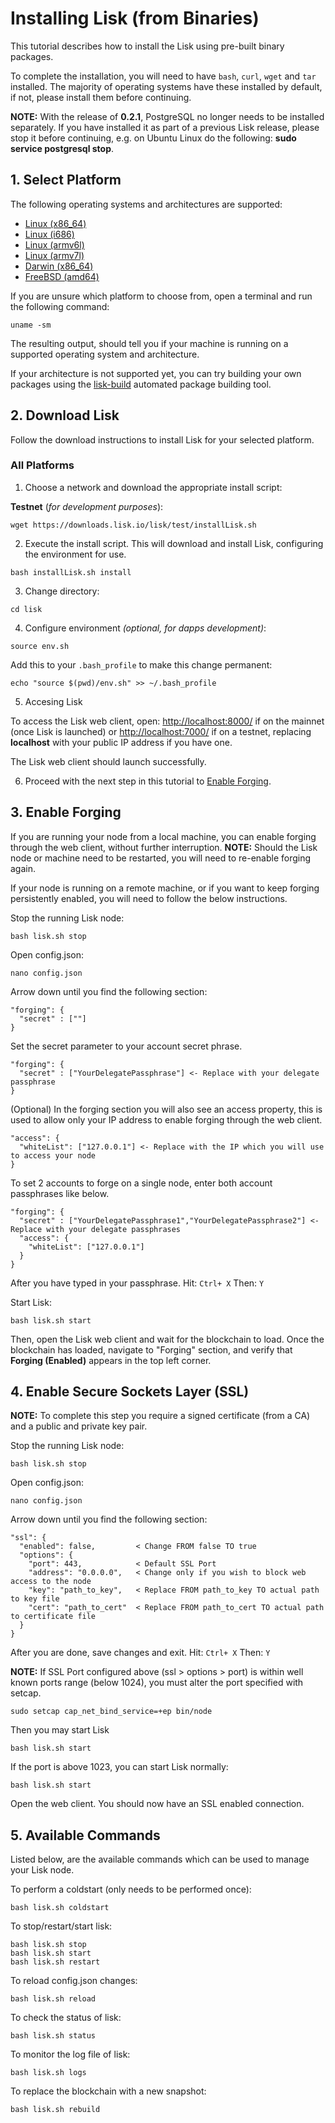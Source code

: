 # Installing Lisk (from Binaries)

This tutorial describes how to install the Lisk using pre-built binary packages.

To complete the installation, you will need to have `bash`, `curl`, `wget` and `tar` installed. The majority of operating systems have these installed by default, if not, please install them before continuing.

**NOTE:** With the release of **0.2.1**, PostgreSQL no longer needs to be installed separately. If you have installed it as part of a previous Lisk release, please stop it before continuing, e.g. on Ubuntu Linux do the following: **sudo service postgresql stop**.

## 1. Select Platform

The following operating systems and architectures are supported:

- [Linux (x86_64)](#linux-x86_64-)
- [Linux (i686)](#linux-i686-)
- [Linux (armv6l)](#linux-armv6l-)
- [Linux (armv7l)](#linux-armv7l-)
- [Darwin (x86_64)](#darwin-x86_64-)
- [FreeBSD (amd64)](#freebsd-amd64-)

If you are unsure which platform to choose from, open a terminal and run the following command:

```text
uname -sm
```

The resulting output, should tell you if your machine is running on a supported operating system and architecture.

If your architecture is not supported yet, you can try building your own packages using the [lisk-build](https://github.com/LiskHQ/lisk-build) automated package building tool.

## 2. Download Lisk

Follow the download instructions to install Lisk for your selected platform.

### All Platforms

1. Choose a network and download the appropriate install script:

  **Testnet** (_for development purposes_):

  ```text
  wget https://downloads.lisk.io/lisk/test/installLisk.sh
  ```

2. Execute the install script. This will download and install Lisk, configuring the environment for use.

  ```text
  bash installLisk.sh install
  ```

3. Change directory:

  ```text
  cd lisk
  ```

4. Configure environment _(optional, for dapps development)_:

  ```text
  source env.sh
  ```

  Add this to your `.bash_profile` to make this change permanent:

  ```text
  echo "source $(pwd)/env.sh" >> ~/.bash_profile
  ```

5. Accesing Lisk

 To access the Lisk web client, open: [http://localhost:8000/](http://localhost:8000/) if on the mainnet (once Lisk is launched) or [http://localhost:7000/](http://localhost:7000/) if on a testnet, replacing **localhost** with your public IP address if you have one.

 The Lisk web client should launch successfully.
 
6. Proceed with the next step in this tutorial to [Enable Forging](#3-enable-forging).



## 3. Enable Forging

If you are running your node from a local machine, you can enable forging through the web client, without further interruption. **NOTE:** Should the Lisk node or machine need to be restarted, you will need to re-enable forging again.

If your node is running on a remote machine, or if you want to keep forging persistently enabled, you will need to follow the below instructions.

Stop the running Lisk node:

```text
bash lisk.sh stop
```

Open config.json:

```text
nano config.json
```

Arrow down until you find the following section:

```text
"forging": {
  "secret" : [""]
}
```

Set the secret parameter to your account secret phrase.

```text
"forging": {
  "secret" : ["YourDelegatePassphrase"] <- Replace with your delegate passphrase
}
```

(Optional) In the forging section you will also see an access property, this is used to allow only your IP address to enable forging through the web client.

```text
"access": {
  "whiteList": ["127.0.0.1"] <- Replace with the IP which you will use to access your node
}
```

To set 2 accounts to forge on a single node, enter both account passphrases like below.

```text
"forging": {
  "secret" : ["YourDelegatePassphrase1","YourDelegatePassphrase2"] <- Replace with your delegate passphrases
  "access": {
    "whiteList": ["127.0.0.1"]
  }
}
```

After you have typed in your passphrase. Hit: `Ctrl+ X` Then: `Y`

Start Lisk:

```text
bash lisk.sh start
```

Then, open the Lisk web client and wait for the blockchain to load. Once the blockchain has loaded, navigate to "Forging" section, and verify that **Forging (Enabled)** appears in the top left corner.

## 4. Enable Secure Sockets Layer (SSL)

**NOTE:** To complete this step you require a signed certificate (from a CA) and a public and private key pair.

Stop the running Lisk node:

```text
bash lisk.sh stop
```

Open config.json:

```text
nano config.json
```

Arrow down until you find the following section:

```text
"ssl": {
  "enabled": false,         < Change FROM false TO true
  "options": {
    "port": 443,            < Default SSL Port
    "address": "0.0.0.0",   < Change only if you wish to block web access to the node
    "key": "path_to_key",   < Replace FROM path_to_key TO actual path to key file
    "cert": "path_to_cert"  < Replace FROM path_to_cert TO actual path to certificate file
  }
}
```

After you are done, save changes and exit. Hit: `Ctrl+ X` Then: `Y`

**NOTE:** If SSL Port configured above (ssl > options > port) is within well known ports range (below 1024), you must alter the port specified with setcap.

```text
sudo setcap cap_net_bind_service=+ep bin/node
```

Then you may start Lisk

```text
bash lisk.sh start
```

If the port is above 1023, you can start Lisk normally:

```text
bash lisk.sh start
```

Open the web client. You should now have an SSL enabled connection.

## 5. Available Commands

Listed below, are the available commands which can be used to manage your Lisk node.

To perform a coldstart (only needs to be performed once):

```text
bash lisk.sh coldstart
```

To stop/restart/start lisk:

```text
bash lisk.sh stop
bash lisk.sh start
bash lisk.sh restart
```

To reload config.json changes:

```text
bash lisk.sh reload
```

To check the status of lisk:

```text
bash lisk.sh status
```

To monitor the log file of lisk:

```text
bash lisk.sh logs
```

To replace the blockchain with a new snapshot:

```text
bash lisk.sh rebuild
```
